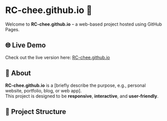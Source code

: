 # RC-chee.github.io 🚀

Welcome to **RC-chee.github.io** – a web-based project hosted using GitHub Pages.

## 🌐 Live Demo  
Check out the live version here: [RC-chee.github.io](https://RC-chee.github.io)

## 📌 About  
**RC-chee.github.io** is a [briefly describe the purpose, e.g., personal website, portfolio, blog, or web app].  
This project is designed to be **responsive**, **interactive**, and **user-friendly**.

## 📁 Project Structure  
